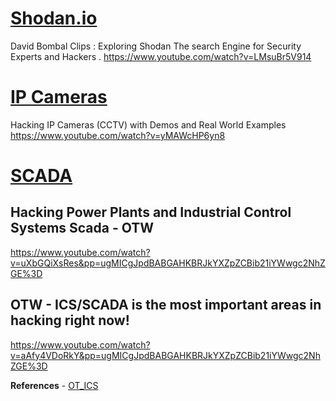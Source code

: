 # [Shodan.io](../../3%20-%20Tags/Hacking%20Tools/Shodan.io.md)

David Bombal Clips : Exploring Shodan The search Engine for Security Experts and Hackers .
https://www.youtube.com/watch?v=LMsuBr5V914

# [IP Cameras](../../3%20-%20Tags/Hacking%20Concepts/IP%20Cameras.md) 

Hacking IP Cameras (CCTV) with Demos and Real World Examples
https://www.youtube.com/watch?v=yMAWcHP6yn8

# [SCADA](../../3%20-%20Tags/Hacking%20Concepts/SCADA.md)

## Hacking Power Plants and Industrial Control Systems Scada - OTW
https://www.youtube.com/watch?v=uXbGQiXsRes&pp=ugMICgJpdBABGAHKBRJkYXZpZCBib21iYWwgc2NhZGE%3D

## OTW - ICS/SCADA is the most important areas in hacking right now!

https://www.youtube.com/watch?v=aAfy4VDoRkY&pp=ugMICgJpdBABGAHKBRJkYXZpZCBib21iYWwgc2NhZGE%3D

**References** - [OT_ICS](../../3%20-%20Tags/Hacking%20Concepts/OT_ICS.md) 